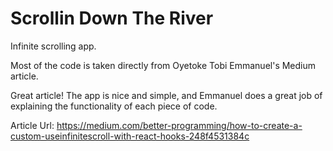 # Scrollin Down The River

Infinite scrolling app.

Most of the code is taken directly from Oyetoke Tobi Emmanuel's Medium article.

Great article! The app is nice and simple, and Emmanuel does a great job of explaining the functionality of each piece of code.

Article Url:
https://medium.com/better-programming/how-to-create-a-custom-useinfinitescroll-with-react-hooks-248f4531384c
